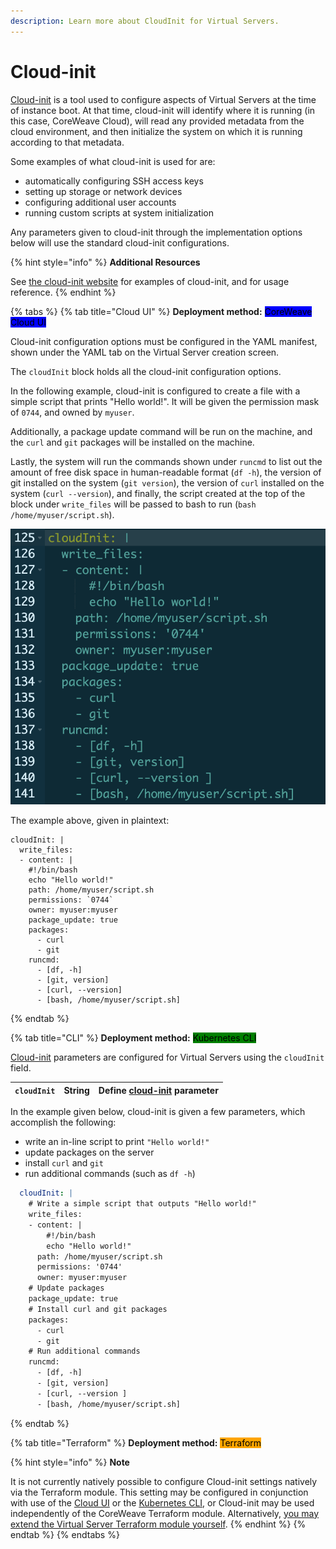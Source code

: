 ```yaml
---
description: Learn more about CloudInit for Virtual Servers.
---
```


# Cloud-init

[Cloud-init](https://cloudinit.readthedocs.io/en/latest/) is a tool used to configure aspects of Virtual Servers at the time of instance boot. At that time, cloud-init will identify where it is running (in this case, CoreWeave Cloud), will read any provided metadata from the cloud environment, and then initialize the system on which it is running according to that metadata.

Some examples of what cloud-init is used for are:

* automatically configuring SSH access keys
* setting up storage or network devices
* configuring additional user accounts
* running custom scripts at system initialization

Any parameters given to cloud-init through the implementation options below will use the standard cloud-init configurations.

{% hint style="info" %}
**Additional Resources**

See [the cloud-init website](https://cloudinit.readthedocs.io/en/latest/topics/examples.html) for examples of cloud-init, and for usage reference.
{% endhint %}

{% tabs %}
{% tab title="Cloud UI" %}
**Deployment method:** <mark style="background-color:blue;">CoreWeave Cloud UI</mark>

Cloud-init configuration options must be configured in the YAML manifest, shown under the YAML tab on the Virtual Server creation screen.

The `cloudInit` block holds all the cloud-init configuration options.

In the following example, cloud-init is configured to create a file with a simple script that prints "Hello world!". It will be given the permission mask of `0744`, and owned by `myuser`.

Additionally, a package update command will be run on the machine, and the `curl` and `git` packages will be installed on the machine.

Lastly, the system will run the commands shown under `runcmd` to list out the amount of free disk space in human-readable format (`df -h`), the version of git installed on the system (`git version`), the version of `curl` installed on the system (`curl --version`), and finally, the script created at the top of the block under `write_files` will be passed to bash to run (`bash /home/myuser/script.sh`).



![An example Cloud-init configuration, as shown in the YAML tab on the Cloud UI](<../../.gitbook/assets/image (95).png>)

The example above, given in plaintext:

```
cloudInit: |
  write_files:
  - content: |
    #!/bin/bash
    echo "Hello world!"
    path: /home/myuser/script.sh
    permissions: `0744`
    owner: myuser:myuser
    package_update: true
    packages:
      - curl
      - git
    runcmd:
      - [df, -h]
      - [git, version]
      - [curl, --version]
      - [bash, /home/myuser/script.sh]
```
{% endtab %}

{% tab title="CLI" %}
**Deployment method:** <mark style="background-color:green;">Kubernetes CLI</mark>

[Cloud-init](https://cloudinit.readthedocs.io/en/latest/) parameters are configured for Virtual Servers using the `cloudInit` field.

| `cloudInit` | String | Define [cloud-init](https://cloudinit.readthedocs.io/en/latest/) parameter |
| ----------- | ------ | -------------------------------------------------------------------------- |

In the example given below, cloud-init is given a few parameters, which accomplish the following:

* write an in-line script to print `"Hello world!"`
* update packages on the server
* install `curl` and `git`
* run additional commands (such as `df -h`)

```yaml
  cloudInit: |
    # Write a simple script that outputs "Hello world!"
    write_files:
    - content: |
        #!/bin/bash
        echo "Hello world!"
      path: /home/myuser/script.sh
      permissions: '0744'
      owner: myuser:myuser
    # Update packages
    package_update: true
    # Install curl and git packages
    packages:
      - curl
      - git
    # Run additional commands
    runcmd:
      - [df, -h]
      - [git, version]
      - [curl, --version ]
      - [bash, /home/myuser/script.sh]
```
{% endtab %}

{% tab title="Terraform" %}
**Deployment method:** <mark style="background-color:orange;">Terraform</mark>

{% hint style="info" %}
**Note**

It is not currently natively possible to configure Cloud-init settings natively via the Terraform module. This setting may be configured in conjunction with use of the [Cloud UI](cloud-init.md#cloud-ui) or the [Kubernetes CLI](cloud-init.md#cli), or Cloud-init may be used independently of the CoreWeave Terraform module. Alternatively, [you may extend the Virtual Server Terraform module yourself](../../../virtual-server/examples/terraform/vs.tf).
{% endhint %}
{% endtab %}
{% endtabs %}
